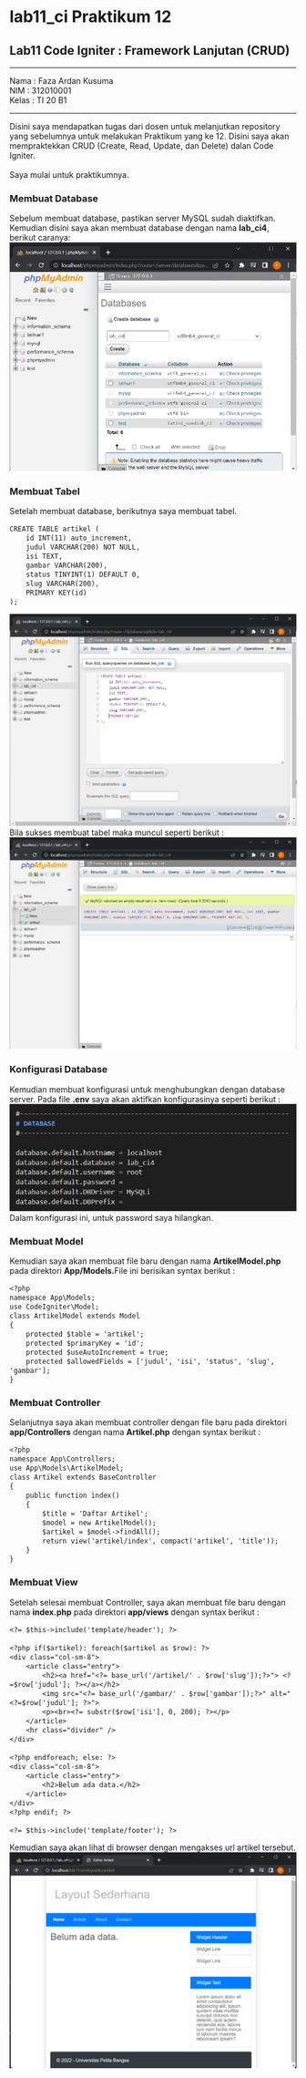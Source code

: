 # lab11_ci Praktikum 12
## Lab11 Code Igniter : Framework Lanjutan (CRUD)

<hr>
Nama : Faza Ardan Kusuma<br>
NIM : 312010001<br>
Kelas : TI 20 B1<br>
<hr>

Disini saya mendapatkan tugas dari dosen untuk melanjutkan repository yang sebelumnya untuk melakukan Praktikum yang ke 12. Disini saya akan mempraktekkan CRUD (Create, Read, Update, dan Delete) dalan Code Igniter.<br>
<br>
Saya mulai untuk praktikumnya.<br>

### Membuat Database
Sebelum membuat database, pastikan server MySQL sudah diaktifkan. Kemudian disini saya akan membuat database dengan nama <b>lab_ci4</b>, berikut caranya:<br>
![CreateDB](Pic/createdb.png)

### Membuat Tabel
Setelah membuat database, berikutnya saya membuat tabel.<br>
```
CREATE TABLE artikel ( 
    id INT(11) auto_increment, 
    judul VARCHAR(200) NOT NULL, 
    isi TEXT, 
    gambar VARCHAR(200), 
    status TINYINT(1) DEFAULT 0, 
    slug VARCHAR(200), 
    PRIMARY KEY(id) 
);
```
![CreateTable](Pic/creaetetable.png)<br>
Bila sukses membuat tabel maka muncul seperti berikut :<br>
![CreateTable](Pic/creaetetablesuccess.png)<br>

### Konfigurasi Database
Kemudian membuat konfigurasi untuk menghubungkan dengan database server. Pada file <b>.env</b> saya akan aktifkan konfigurasinya seperti berikut :<br>
![KonfigDB](Pic/env.png)<br>
Dalam konfigurasi ini, untuk password saya hilangkan.<br>

### Membuat Model
Kemudian saya akan membuat file baru dengan nama <b>ArtikelModel.php</b> pada direktori <b>App/Models.</b>File ini berisikan syntax berikut :<br>
```
<?php
namespace App\Models;
use CodeIgniter\Model;
class ArtikelModel extends Model
{
    protected $table = 'artikel';
    protected $primaryKey = 'id';
    protected $useAutoIncrement = true;
    protected $allowedFields = ['judul', 'isi', 'status', 'slug', 'gambar'];
}
```

### Membuat Controller
Selanjutnya saya akan membuat controller dengan file baru pada direktori <b>app/Controllers</b> dengan nama <b>Artikel.php</b> dengan syntax berikut :<br>
```
<?php
namespace App\Controllers;
use App\Models\ArtikelModel;
class Artikel extends BaseController
{
    public function index()
    { 
        $title = 'Daftar Artikel';
        $model = new ArtikelModel();
        $artikel = $model->findAll();
        return view('artikel/index', compact('artikel', 'title'));
    }
}
```

### Membuat View
Setelah selesai membuat Controller, saya akan membuat file baru dengan nama <b>index.php</b> pada direktori <b>app/views</b> dengan syntax berikut :<br>
```
<?= $this->include('template/header'); ?>

<?php if($artikel): foreach($artikel as $row): ?>
<div class="col-sm-8">
    <article class="entry">
        <h2><a href="<?= base_url('/artikel/' . $row['slug']);?>"> <?=$row['judul']; ?></a></h2>
        <img src="<?= base_url('/gambar/' . $row['gambar']);?>" alt="<?=$row['judul']; ?>">
        <p><br><?= substr($row['isi'], 0, 200); ?></p>
    </article>
    <hr class="divider" />
</div>

<?php endforeach; else: ?>
<div class="col-sm-8">
    <article class="entry">
        <h2>Belum ada data.</h2>
    </article>
</div>
<?php endif; ?>

<?= $this->include('template/footer'); ?>
```
Kemudian saya akan lihat di browser dengan mengakses url artikel tersebut.<br>
![View](Pic/nodata.png)<br>